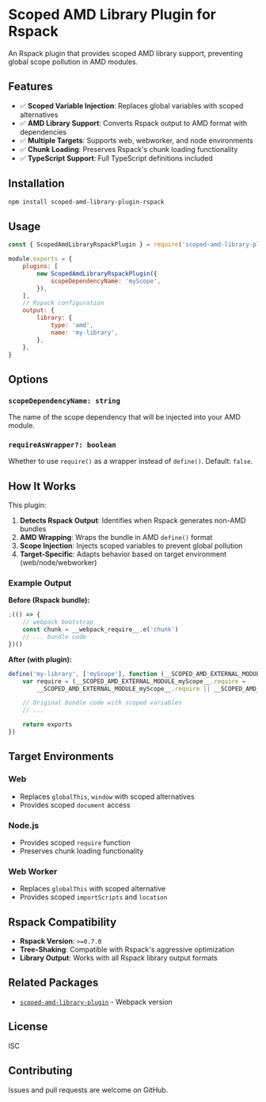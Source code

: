 # Scoped AMD Library Plugin for Rspack

An Rspack plugin that provides scoped AMD library support, preventing global scope pollution in AMD modules.

## Features

-   ✅ **Scoped Variable Injection**: Replaces global variables with scoped alternatives
-   ✅ **AMD Library Support**: Converts Rspack output to AMD format with dependencies
-   ✅ **Multiple Targets**: Supports web, webworker, and node environments
-   ✅ **Chunk Loading**: Preserves Rspack's chunk loading functionality
-   ✅ **TypeScript Support**: Full TypeScript definitions included

## Installation

```bash
npm install scoped-amd-library-plugin-rspack
```

## Usage

```javascript
const { ScopedAmdLibraryRspackPlugin } = require('scoped-amd-library-plugin-rspack')

module.exports = {
	plugins: [
		new ScopedAmdLibraryRspackPlugin({
			scopeDependencyName: 'myScope',
		}),
	],
	// Rspack configuration
	output: {
		library: {
			type: 'amd',
			name: 'my-library',
		},
	},
}
```

## Options

### `scopeDependencyName: string`

The name of the scope dependency that will be injected into your AMD module.

### `requireAsWrapper?: boolean`

Whether to use `require()` as a wrapper instead of `define()`. Default: `false`.

## How It Works

This plugin:

1. **Detects Rspack Output**: Identifies when Rspack generates non-AMD bundles
2. **AMD Wrapping**: Wraps the bundle in AMD `define()` format
3. **Scope Injection**: Injects scoped variables to prevent global pollution
4. **Target-Specific**: Adapts behavior based on target environment (web/node/webworker)

### Example Output

**Before (Rspack bundle):**

```javascript
;(() => {
	// webpack bootstrap
	const chunk = __webpack_require__.e('chunk')
	// ... bundle code
})()
```

**After (with plugin):**

```javascript
define('my-library', ['myScope'], function (__SCOPED_AMD_EXTERNAL_MODULE_myScope__) {
	var require = (__SCOPED_AMD_EXTERNAL_MODULE_myScope__.require =
		__SCOPED_AMD_EXTERNAL_MODULE_myScope__.require || __SCOPED_AMD_EXTERNAL_MODULE_myScope__)

	// Original bundle code with scoped variables
	// ...

	return exports
})
```

## Target Environments

### Web

-   Replaces `globalThis`, `window` with scoped alternatives
-   Provides scoped `document` access

### Node.js

-   Provides scoped `require` function
-   Preserves chunk loading functionality

### Web Worker

-   Replaces `globalThis` with scoped alternative
-   Provides scoped `importScripts` and `location`

## Rspack Compatibility

-   **Rspack Version**: `>=0.7.0`
-   **Tree-Shaking**: Compatible with Rspack's aggressive optimization
-   **Library Output**: Works with all Rspack library output formats

## Related Packages

-   [`scoped-amd-library-plugin`](https://www.npmjs.com/package/scoped-amd-library-plugin) - Webpack version

## License

ISC

## Contributing

Issues and pull requests are welcome on GitHub.
